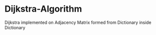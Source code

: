# Dijkstra-Algorithm
Dijkstra implemented on Adjacency Matrix formed from Dictionary inside Dictionary
